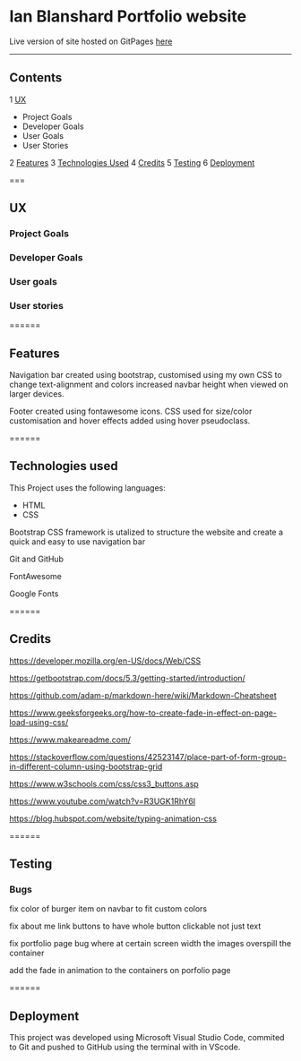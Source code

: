 # Ian Blanshard Portfolio website

Live version of site hosted on GitPages [here](#link)

---
## Contents

1 [UX](#link)
  * Project Goals
  * Developer Goals
  * User Goals
  * User Stories

2 [Features](#link)
3 [Technologies Used](#link)
4 [Credits](#link)
5 [Testing](#link)
6 [Deployment](#link)






===
## UX

### Project Goals


### Developer Goals

### User goals

### User stories


======
## Features

Navigation bar created using bootstrap, customised using my own CSS to change text-alignment and colors
increased navbar height when viewed on larger devices.

Footer created using fontawesome icons. CSS used for size/color customisation and hover effects added using hover pseudoclass.

======
## Technologies used

This Project uses the following languages:

* HTML
* CSS

Bootstrap CSS framework is utalized to structure the website and create a quick and easy to use
navigation bar

Git and GitHub

FontAwesome

Google Fonts


======
## Credits

https://developer.mozilla.org/en-US/docs/Web/CSS

https://getbootstrap.com/docs/5.3/getting-started/introduction/

https://github.com/adam-p/markdown-here/wiki/Markdown-Cheatsheet

https://www.geeksforgeeks.org/how-to-create-fade-in-effect-on-page-load-using-css/

https://www.makeareadme.com/

https://stackoverflow.com/questions/42523147/place-part-of-form-group-in-different-column-using-bootstrap-grid

https://www.w3schools.com/css/css3_buttons.asp

https://www.youtube.com/watch?v=R3UGK1RhY6I

https://blog.hubspot.com/website/typing-animation-css

======
## Testing



### Bugs
 fix color of burger item on navbar to fit custom colors

 fix about me link buttons to have whole button clickable not just text

 fix portfolio page bug where at certain screen width the images overspill the container

 add the fade in animation to the containers on porfolio page

======
## Deployment

This project was developed using Microsoft Visual Studio Code, commited to Git and 
pushed to GitHub using the terminal with in VScode.


